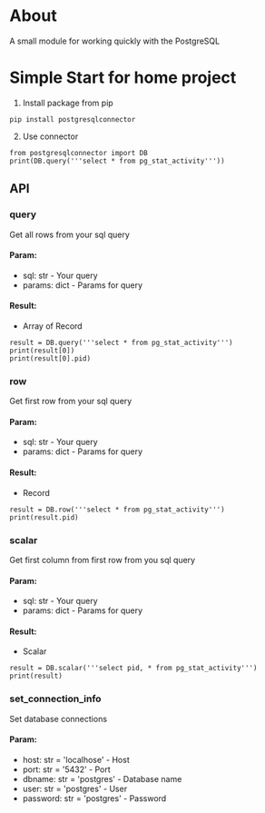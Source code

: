 # About
A small module for working quickly with the PostgreSQL

# Simple Start for home project

1. Install package from pip
```
pip install postgresqlconnector
```
2. Use connector
```
from postgresqlconnector import DB
print(DB.query('''select * from pg_stat_activity'''))
```

## API

### query 
Get all rows from your sql query
#### Param:
* sql: str - Your query
* params: dict - Params for query
#### Result:
* Array of Record
```
result = DB.query('''select * from pg_stat_activity''')
print(result[0])
print(result[0].pid)
```
### row

Get first row from your sql query
#### Param:
* sql: str - Your query
* params: dict - Params for query 
#### Result:
* Record
```
result = DB.row('''select * from pg_stat_activity''')
print(result.pid)
```
### scalar

Get first column from first row from you sql query
#### Param:
* sql: str - Your query
* params: dict - Params for query 
#### Result:
* Scalar
```
result = DB.scalar('''select pid, * from pg_stat_activity''')
print(result)
```
### set_connection_info

Set database connections
#### Param:
* host: str = 'localhose' - Host
* port: str = '5432' - Port
* dbname: str = 'postgres' - Database name
* user: str = 'postgres' - User
* password: str = 'postgres' - Password
